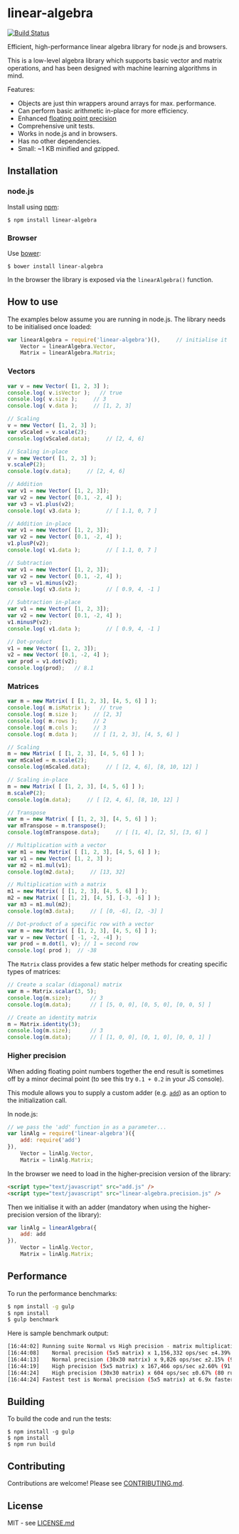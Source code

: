 # linear-algebra

[![Build Status](https://secure.travis-ci.org/hiddentao/linear-algebra.png)](http://travis-ci.org/hiddentao/linear-algebra)

Efficient, high-performance linear algebra library for node.js and browsers.

This is a low-level algebra library which supports basic vector and matrix operations, and has been designed with machine learning algorithms in mind.

Features:

* Objects are just thin wrappers around arrays for max. performance.
* Can perform basic arithmetic in-place for more efficiency.
* Enhanced [floating point precision](#higher-precision)
* Comprehensive unit tests.
* Works in node.js and in browsers.
* Has no other dependencies.
* Small: ~1 KB minified and gzipped.

## Installation

### node.js

Install using [npm](http://npmjs.org/):

    $ npm install linear-algebra

### Browser

Use [bower](https://github.com/bower/bower):

    $ bower install linear-algebra

In the browser the library is exposed via the `linearAlgebra()` function.

## How to use

The examples below assume you are running in node.js. The library needs to be initialised once loaded:

```javascript
var linearAlgebra = require('linear-algebra')(),     // initialise it
    Vector = linearAlgebra.Vector,
    Matrix = linearAlgebra.Matrix;
```

### Vectors

```javascript
var v = new Vector( [1, 2, 3] );
console.log( v.isVector );   // true
console.log( v.size );     // 3
console.log( v.data );     // [1, 2, 3]

// Scaling
v = new Vector( [1, 2, 3] );
var vScaled = v.scale(2);
console.log(vScaled.data);     // [2, 4, 6]

// Scaling in-place
v = new Vector( [1, 2, 3] );
v.scaleP(2);
console.log(v.data);     // [2, 4, 6]

// Addition
var v1 = new Vector( [1, 2, 3]);
var v2 = new Vector( [0.1, -2, 4] );
var v3 = v1.plus(v2);
console.log( v3.data );        // [ 1.1, 0, 7 ]

// Addition in-place
var v1 = new Vector( [1, 2, 3]);
var v2 = new Vector( [0.1, -2, 4] );
v1.plusP(v2);
console.log( v1.data );        // [ 1.1, 0, 7 ]

// Subtraction
var v1 = new Vector( [1, 2, 3]);
var v2 = new Vector( [0.1, -2, 4] );
var v3 = v1.minus(v2);
console.log( v3.data );        // [ 0.9, 4, -1 ]

// Subtraction in-place
var v1 = new Vector( [1, 2, 3]);
var v2 = new Vector( [0.1, -2, 4] );
v1.minusP(v2);
console.log( v1.data );        // [ 0.9, 4, -1 ]

// Dot-product
v1 = new Vector( [1, 2, 3]);
v2 = new Vector( [0.1, -2, 4] );
var prod = v1.dot(v2);
console.log(prod);   // 8.1
```

### Matrices

```javascript
var m = new Matrix( [ [1, 2, 3], [4, 5, 6] ] );
console.log( m.isMatrix );   // true
console.log( m.size );     // [2, 3]
console.log( m.rows );     // 2
console.log( m.cols );     // 3
console.log( m.data );     // [ [1, 2, 3], [4, 5, 6] ]

// Scaling
m = new Matrix( [ [1, 2, 3], [4, 5, 6] ] );
var mScaled = m.scale(2);
console.log(mScaled.data);     // [ [2, 4, 6], [8, 10, 12] ]

// Scaling in-place
m = new Matrix( [ [1, 2, 3], [4, 5, 6] ] );
m.scaleP(2);
console.log(m.data);     // [ [2, 4, 6], [8, 10, 12] ]

// Transpose
var m = new Matrix( [ [1, 2, 3], [4, 5, 6] ] );
var mTranspose = m.transpose();
console.log(mTranspose.data);     // [ [1, 4], [2, 5], [3, 6] ]

// Multiplication with a vector
var m1 = new Matrix( [ [1, 2, 3], [4, 5, 6] ] );
var v1 = new Vector( [1, 2, 3] );
var m2 = m1.mul(v1);
console.log(m2.data);     // [13, 32]

// Multiplication with a matrix
m1 = new Matrix( [ [1, 2, 3], [4, 5, 6] ] );
m2 = new Matrix( [ [1, 2], [4, 5], [-3, -6] ] );
var m3 = m1.mul(m2);
console.log(m3.data);     // [ [0, -6], [2, -3] ]

// Dot-product of a specific row with a vector
var m = new Matrix( [ [1, 2, 3], [4, 5, 6] ] );
var v = new Vector( [ -1, -2, -4] );
var prod = m.dot(1, v); // 1 = second row 
console.log( prod );  // -38
```

The `Matrix` class provides a few static helper methods for creating specific types of matrices:

```javascript
// Create a scalar (diagonal) matrix
var m = Matrix.scalar(3, 5);
console.log(m.size);      // 3
console.log(m.data);      // [ [5, 0, 0], [0, 5, 0], [0, 0, 5] ]

// Create an identity matrix
m = Matrix.identity(3);
console.log(m.size);      // 3
console.log(m.data);      // [ [1, 0, 0], [0, 1, 0], [0, 0, 1] ]
```

### Higher precision

When adding floating point numbers together the end result is sometimes off by a minor decimal point (to see this try `0.1 + 0.2` in your JS console). 

This module allows you to supply a custom adder (e.g. [`add`](https://www.npmjs.org/package/add)) as an option to the initialization call.

In node.js:

```javascript
// we pass the 'add' function in as a parameter...
var linAlg = require('linear-algebra')({
    add: require('add')
}),
    Vector = linAlg.Vector,
    Matrix = linAlg.Matrix;
```

In the browser we need to load in the higher-precision version of the library:

```html
<script type="text/javascript" src="add.js" />
<script type="text/javascript" src="linear-algebra.precision.js" />
```

Then we initialise it with an adder (mandatory when using the higher-precision version of the library):

```javascript
var linAlg = linearAlgebra({
    add: add
}),
    Vector = linAlg.Vector,
    Matrix = linAlg.Matrix;
```

## Performance

To run the performance benchmarks:

```bash
$ npm install -g gulp
$ npm install
$ gulp benchmark
```

Here is sample benchmark output:

```bash
[16:44:02] Running suite Normal vs High precision - matrix multiplication [/Users/home/dev/js/linear-algebra/benchmark/nvh-matrix-mul.js]...
[16:44:08]    Normal precision (5x5 matrix) x 1,156,332 ops/sec ±4.39% (88 runs sampled)
[16:44:13]    Normal precision (30x30 matrix) x 9,826 ops/sec ±2.15% (93 runs sampled)
[16:44:19]    High precision (5x5 matrix) x 167,466 ops/sec ±2.60% (91 runs sampled)
[16:44:24]    High precision (30x30 matrix) x 604 ops/sec ±0.67% (80 runs sampled)
[16:44:24] Fastest test is Normal precision (5x5 matrix) at 6.9x faster than High precision (5x5 matrix)
```

## Building

To build the code and run the tests:

    $ npm install -g gulp
    $ npm install
    $ npm run build


## Contributing

Contributions are welcome! Please see [CONTRIBUTING.md](https://github.com/hiddentao/linear-algebra/blob/master/CONTRIBUTING.md).

## License

MIT - see [LICENSE.md](https://github.com/hiddentao/linear-algebra/blob/master/LICENSE.md)